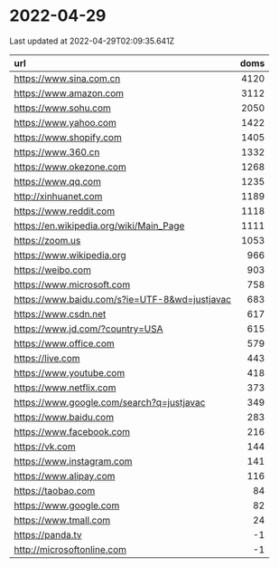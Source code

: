 # 2022-04-29

<!-- BEGIN -->
Last updated at 2022-04-29T02:09:35.641Z

url | doms
:- | -:
https://www.sina.com.cn | 4120
https://www.amazon.com | 3112
https://www.sohu.com | 2050
https://www.yahoo.com | 1422
https://www.shopify.com | 1405
https://www.360.cn | 1332
https://www.okezone.com | 1268
https://www.qq.com | 1235
http://xinhuanet.com | 1189
https://www.reddit.com | 1118
https://en.wikipedia.org/wiki/Main_Page | 1111
https://zoom.us | 1053
https://www.wikipedia.org | 966
https://weibo.com | 903
https://www.microsoft.com | 758
https://www.baidu.com/s?ie=UTF-8&wd=justjavac | 683
https://www.csdn.net | 617
https://www.jd.com/?country=USA | 615
https://www.office.com | 579
https://live.com | 443
https://www.youtube.com | 418
https://www.netflix.com | 373
https://www.google.com/search?q=justjavac | 349
https://www.baidu.com | 283
https://www.facebook.com | 216
https://vk.com | 144
https://www.instagram.com | 141
https://www.alipay.com | 116
https://taobao.com | 84
https://www.google.com | 82
https://www.tmall.com | 24
https://panda.tv | -1
http://microsoftonline.com | -1
<!-- END -->

